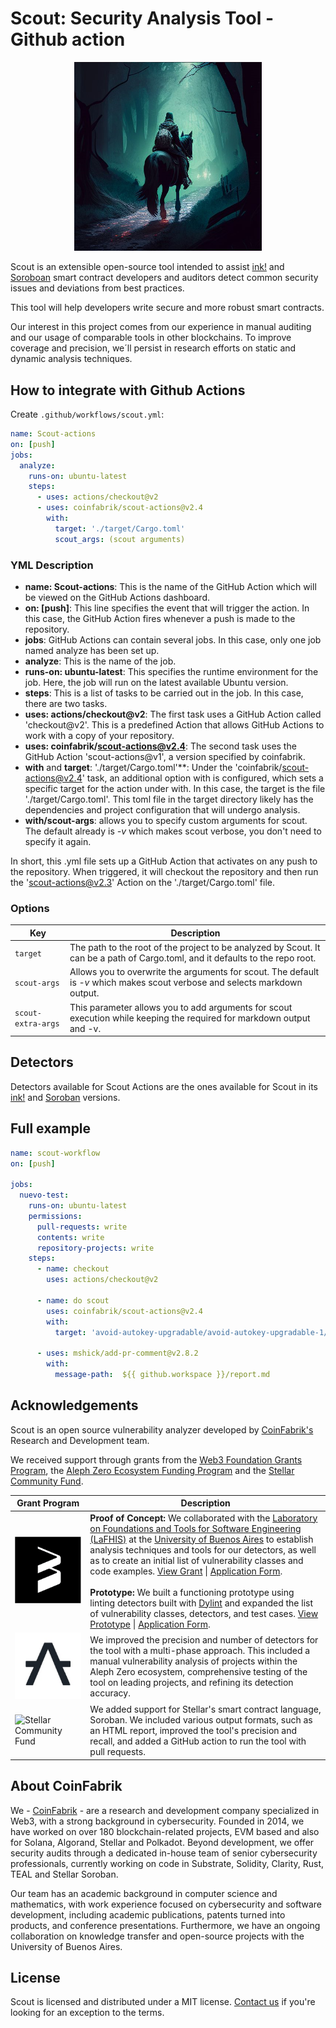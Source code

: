 # Scout: Security Analysis Tool - Github action

<p align="center">
  <img src="https://raw.githubusercontent.com/CoinFabrik/scout/c1eb3073f85b051dc9ce2fa0ab1ebab4bde0914e/assets/scout.png" alt="Scout in a Dark Forest" width="300" center  />
</p>

Scout is an extensible open-source tool intended to assist [ink!](https://use.ink/smart-contracts-polkadot/) and [Soroboan](https://stellar.org/soroban) smart contract developers and auditors detect common security issues and deviations from best practices.

This tool will help developers write secure and more robust smart contracts.

Our interest in this project comes from our experience in manual auditing and our usage of comparable tools in other blockchains. To improve coverage and precision, we´ll persist in research efforts on static and dynamic analysis techniques.

## How to integrate with Github Actions

Create `.github/workflows/scout.yml`:

```yaml
name: Scout-actions
on: [push]
jobs:
  analyze:
    runs-on: ubuntu-latest
    steps:
      - uses: actions/checkout@v2
      - uses: coinfabrik/scout-actions@v2.4
        with:
          target: './target/Cargo.toml'
          scout_args: (scout arguments)
```


### YML Description

- **name: Scout-actions**: This is the name of the GitHub Action which will be viewed on the GitHub Actions dashboard.
- **on: [push]**: This line specifies the event that will trigger the action. In this case, the GitHub Action fires whenever a push is made to the repository.
- **jobs**: GitHub Actions can contain several jobs. In this case, only one job named analyze has been set up.
- **analyze**: This is the name of the job.
- **runs-on: ubuntu-latest**: This specifies the runtime environment for the job. Here, the job will run on the latest available Ubuntu version.
- **steps**: This is a list of tasks to be carried out in the job. In this case, there are two tasks.
- **uses: actions/checkout@v2**: The first task uses a GitHub Action called 'checkout@v2'. This is a predefined Action that allows GitHub Actions to work with a copy of your repository.
- **uses: coinfabrik/scout-actions@v2.4**: The second task uses the GitHub Action 'scout-actions@v1', a version specified by coinfabrik.
- **with** and **target**: './target/Cargo.toml'**: Under the 'coinfabrik/scout-actions@v2.4' task, an additional option 
with is configured, which sets a specific target for the action under with. In this case, the target is the file './target/Cargo.toml'.
This toml file in the target directory likely has the dependencies and project configuration that will undergo analysis.
- **with/scout-args**: allows you to specify custom arguments for scout. The default already is _-v_ which makes scout verbose, you don't need to specify it again.

 
In short, this .yml file sets up a GitHub Action that activates on any push to the repository. When triggered, it will 
checkout the repository and then run the 'scout-actions@v2.3' Action on the './target/Cargo.toml' file.




### Options

| Key                | Description                                                                                                                    |
|--------------------|--------------------------------------------------------------------------------------------------------------------------------|
| `target`           | The path to the root of the project to be analyzed by Scout. It can be a path of Cargo.toml, and it defaults to the repo root. | 
| `scout-args`       | Allows you to overwrite the arguments for scout. The default is _-v_ which makes scout verbose and selects markdown output.    | 
| `scout-extra-args` | This parameter allows you to add arguments for scout execution while keeping the required for markdown output and -v.          | 


## Detectors

Detectors available for Scout Actions are the ones available for Scout in its [ink!](https://github.com/CoinFabrik/scout?tab=readme-ov-file#detectors) and [Soroban](https://github.com/CoinFabrik/scout-soroban?tab=readme-ov-file#detectors) versions.                                                                                              


## Full example

```yaml
name: scout-workflow
on: [push]

jobs:
  nuevo-test:
    runs-on: ubuntu-latest
    permissions:
      pull-requests: write
      contents: write
      repository-projects: write
    steps:
      - name: checkout
        uses: actions/checkout@v2

      - name: do scout
        uses: coinfabrik/scout-actions@v2.4
        with:
          target: 'avoid-autokey-upgradable/avoid-autokey-upgradable-1/vulnerable-example/'

      - uses: mshick/add-pr-comment@v2.8.2
        with:
          message-path:  ${{ github.workspace }}/report.md
```


## Acknowledgements

Scout is an open source vulnerability analyzer developed by [CoinFabrik's](https://www.coinfabrik.com/) Research and Development team.

We received support through grants from the [Web3 Foundation Grants Program](https://github.com/w3f/Grants-Program/tree/master), the [Aleph Zero Ecosystem Funding Program](https://alephzero.org/ecosystem-funding-program) and the [Stellar Community Fund](https://communityfund.stellar.org).

| Grant Program | Description |
|---------------|-------------|
| ![Web3 Foundation](https://raw.githubusercontent.com/CoinFabrik/scout/main/assets/web3-foundation.png) | **Proof of Concept:** We collaborated with the [Laboratory on Foundations and Tools for Software Engineering (LaFHIS)](https://lafhis.dc.uba.ar/) at the [University of Buenos Aires](https://www.uba.ar/internacionales/index.php?lang=en) to establish analysis techniques and tools for our detectors, as well as to create an initial list of vulnerability classes and code examples. [View Grant](https://github.com/CoinFabrik/web3-grant) \| [Application Form](https://github.com/w3f/Grants-Program/blob/master/applications/ScoutCoinFabrik.md).<br><br>**Prototype:** We built a functioning prototype using linting detectors built with [Dylint](https://github.com/trailofbits/dylint) and expanded the list of vulnerability classes, detectors, and test cases. [View Prototype](https://coinfabrik.github.io/scout/) \| [Application Form](https://github.com/w3f/Grants-Program/blob/master/applications/ScoutCoinFabrik_2.md). |
| ![Aleph Zero](https://raw.githubusercontent.com/CoinFabrik/scout/main/assets/aleph-zero.png) | We improved the precision and number of detectors for the tool with a multi-phase approach. This included a manual vulnerability analysis of projects within the Aleph Zero ecosystem, comprehensive testing of the tool on leading projects, and refining its detection accuracy. |
| ![Stellar Community Fund](https://github.com/CoinFabrik/scout-soroban/blob/main/docs/static/img/stellar.png) | We added support for Stellar's smart contract language, Soroban. We included various output formats, such as an HTML report, improved the tool's precision and recall, and added a GitHub action to run the tool with pull requests.|

## About CoinFabrik

We - [CoinFabrik](https://www.coinfabrik.com/) - are a research and development company specialized in Web3, with a strong background in cybersecurity. Founded in 2014, we have worked on over 180 blockchain-related projects, EVM based and also for Solana, Algorand, Stellar and Polkadot. Beyond development, we offer security audits through a dedicated in-house team of senior cybersecurity professionals, currently working on code in Substrate, Solidity, Clarity, Rust, TEAL and Stellar Soroban.

Our team has an academic background in computer science and mathematics, with work experience focused on cybersecurity and software development, including academic publications, patents turned into products, and conference presentations. Furthermore, we have an ongoing collaboration on knowledge transfer and open-source projects with the University of Buenos Aires.

## License

Scout is licensed and distributed under a MIT license. [Contact us](https://www.coinfabrik.com/) if you're looking for an exception to the terms.
